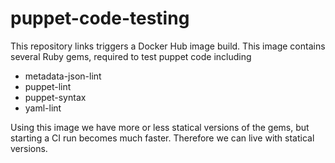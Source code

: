 # puppet-code-testing
This repository links triggers a Docker Hub image build.
This image contains several Ruby gems, required to test puppet code including

- metadata-json-lint
- puppet-lint
- puppet-syntax
- yaml-lint

Using this image we have more or less statical versions of the gems, but
starting a CI run becomes much faster. Therefore we can live with statical
versions.